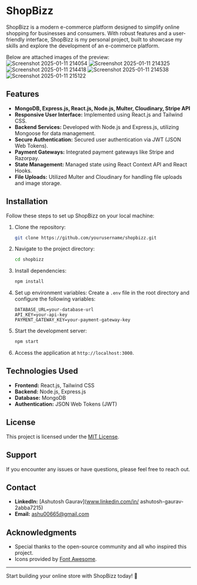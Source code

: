 # ShopBizz

ShopBizz is a modern e-commerce platform designed to simplify online shopping for businesses and consumers. With robust features and a user-friendly interface, ShopBizz is my personal project, built to showcase my skills and explore the development of an e-commerce platform.

Below are attached images of the preview:
![Screenshot 2025-01-11 214054](https://github.com/user-attachments/assets/6495e75d-e88d-4775-86c8-782b669a62f0)
![Screenshot 2025-01-11 214325](https://github.com/user-attachments/assets/d3bee9e8-f6f8-42a1-9222-59de282ed826)
![Screenshot 2025-01-11 214418](https://github.com/user-attachments/assets/633f4847-07f3-488a-ac11-85babe155fc3)
![Screenshot 2025-01-11 214538](https://github.com/user-attachments/assets/e9fa073c-c351-4572-bbc7-08052a79e2a5)
![Screenshot 2025-01-11 215122](https://github.com/user-attachments/assets/735fb98d-6888-4ec6-b78a-be99203b5ff4)






## Features

- **MongoDB, Express.js, React.js, Node.js, Multer, Cloudinary, Stripe API**
- **Responsive User Interface:** Implemented using React.js and Tailwind CSS.
- **Backend Services:** Developed with Node.js and Express.js, utilizing Mongoose for data management.
- **Secure Authentication:** Secured user authentication via JWT (JSON Web Tokens).
- **Payment Gateways:** Integrated payment gateways like Stripe and Razorpay.
- **State Management:** Managed state using React Context API and React Hooks.
- **File Uploads:** Utilized Multer and Cloudinary for handling file uploads and image storage.

## Installation

Follow these steps to set up ShopBizz on your local machine:

1. Clone the repository:
   ```bash
   git clone https://github.com/yourusername/shopbizz.git
   ```
2. Navigate to the project directory:
   ```bash
   cd shopbizz
   ```
3. Install dependencies:
   ```bash
   npm install
   ```
4. Set up environment variables:
   Create a `.env` file in the root directory and configure the following variables:
   ```env
   DATABASE_URL=your-database-url
   API_KEY=your-api-key
   PAYMENT_GATEWAY_KEY=your-payment-gateway-key
   ```
5. Start the development server:
   ```bash
   npm start
   ```
6. Access the application at `http://localhost:3000`.

## Technologies Used

- **Frontend:** React.js, Tailwind CSS
- **Backend:** Node.js, Express.js
- **Database:** MongoDB
- **Authentication:** JSON Web Tokens (JWT)

## License

This project is licensed under the [MIT License](LICENSE).

## Support

If you encounter any issues or have questions, please feel free to reach out.

## Contact

- **LinkedIn:** [Ashutosh Gaurav](www.linkedin.com/in/
ashutosh-gaurav-2abba7215)
- **Email:** ashu00665@gmail.com

## Acknowledgments

- Special thanks to the open-source community and all who inspired this project.
- Icons provided by [Font Awesome](https://fontawesome.com).

---

Start building your online store with ShopBizz today! 🚀


